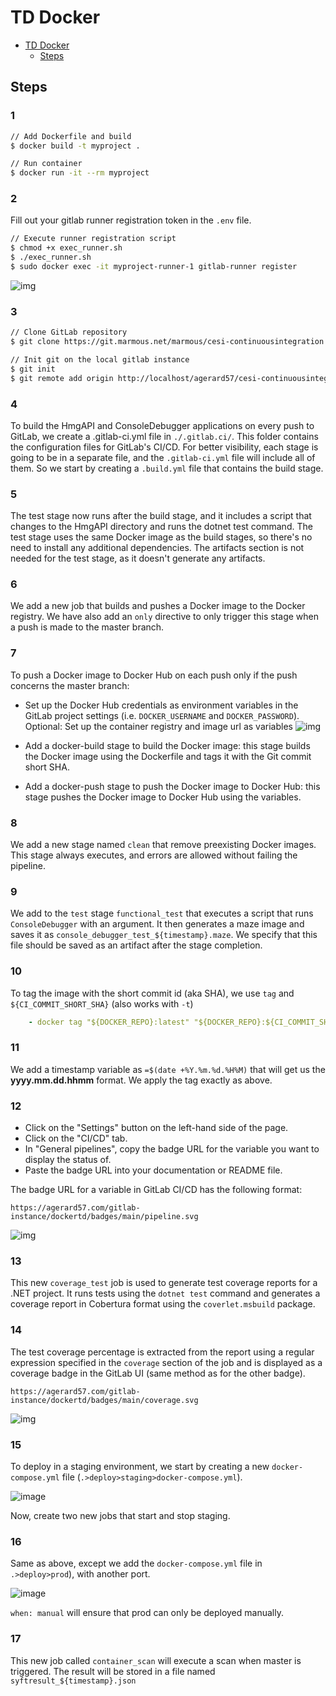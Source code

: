 # TD Docker

- [TD Docker](#td-docker)
  - [Steps](#steps)

## Steps

### 1

```bash
// Add Dockerfile and build
$ docker build -t myproject .

// Run container
$ docker run -it --rm myproject
```

### 2

Fill out your gitlab runner registration token in the `.env` file.

```bash
// Execute runner registration script
$ chmod +x exec_runner.sh
$ ./exec_runner.sh
$ sudo docker exec -it myproject-runner-1 gitlab-runner register
```

![img](https://i.ibb.co/FWR6hg6/Screenshot-from-2023-03-08-21-26-51.png)

### 3

```bash
// Clone GitLab repository
$ git clone https://git.marmous.net/marmous/cesi-continuousintegration.git

// Init git on the local gitlab instance
$ git init
$ git remote add origin http://localhost/agerard57/cesi-continuousintegration.git
```

### 4

To build the HmgAPI and ConsoleDebugger applications on every push to GitLab, we create a .gitlab-ci.yml file in `./.gitlab.ci/`. This folder contains the configuration files for GitLab's CI/CD. For better visibility, each stage is going to be in a separate file, and the `.gitlab-ci.yml` file will include all of them.
So we start by creating a `.build.yml` file that contains the build stage.

### 5

The test stage now runs after the build stage, and it includes a script that changes to the HmgAPI directory and runs the dotnet test command. The test stage uses the same Docker image as the build stages, so there's no need to install any additional dependencies. The artifacts section is not needed for the test stage, as it doesn't generate any artifacts.

### 6

We add a new job that builds and pushes a Docker image to the Docker registry. We have also add an `only` directive to only trigger this stage when a push is made to the master branch.

### 7

To push a Docker image to Docker Hub on each push only if the push concerns the master branch:

- Set up the Docker Hub credentials as environment variables in the GitLab project settings (i.e. `DOCKER_USERNAME` and `DOCKER_PASSWORD`).
  Optional: Set up the container registry and image url as variables
  ![img](https://i.ibb.co/LSngBKq/image.png)

- Add a docker-build stage to build the Docker image: this stage builds the Docker image using the Dockerfile and tags it with the Git commit short SHA.

- Add a docker-push stage to push the Docker image to Docker Hub: this stage pushes the Docker image to Docker Hub using the variables.

### 8

We add a new stage named `clean` that remove preexisting Docker images. This stage always executes, and errors are allowed without failing the pipeline.

### 9

We add to the `test` stage `functional_test` that executes a script that runs `ConsoleDebugger` with an argument. It then generates a maze image and saves it as `console_debugger_test_${timestamp}.maze`. We specify that this file should be saved as an artifact after the stage completion.

### 10

To tag the image with the short commit id (aka SHA), we use `tag` and `${CI_COMMIT_SHORT_SHA}` (also works with `-t`)

```yml
    - docker tag "${DOCKER_REPO}:latest" "${DOCKER_REPO}:${CI_COMMIT_SHORT_SHA}"
```

### 11

We add a timestamp variable as `=$(date +%Y.%m.%d.%H%M)` that will get us the **yyyy.mm.dd.hhmm** format. We apply the tag exactly as above.

### 12

- Click on the "Settings" button on the left-hand side of the page.
- Click on the "CI/CD" tab.
- In "General pipelines", copy the badge URL for the variable you want to display the status of.
- Paste the badge URL into your documentation or README file.

The badge URL for a variable in GitLab CI/CD has the following format:

`https://agerard57.com/gitlab-instance/dockertd/badges/main/pipeline.svg`

![img](https://i.ibb.co/G9BhGW9/image.png)

### 13

This new `coverage_test` job is used to generate test coverage reports for a .NET project. It runs tests using the `dotnet test` command and generates a coverage report in Cobertura format using the `coverlet.msbuild` package.

### 14

The test coverage percentage is extracted from the report using a regular expression specified in the `coverage` section of the job and is displayed as a coverage badge in the GitLab UI (same method as for the other badge).

`https://agerard57.com/gitlab-instance/dockertd/badges/main/coverage.svg`

![img](https://i.ibb.co/ScSJjnJ/image.png)

### 15

To deploy in a staging environment, we start by creating a new `docker-compose.yml` file (`.>deploy>staging>docker-compose.yml`).

![image](https://i.ibb.co/Sr6Jqxp/image.png)

Now, create two new jobs that start and stop staging.

### 16

Same as above, except we add the `docker-compose.yml` file in `.>deploy>prod`), with another port.

![image](https://i.ibb.co/jLXdgLH/image.png)

`when: manual` will ensure that prod can only be deployed manually.

### 17

This new job called `container_scan` will execute a scan when master is triggered. The result will be stored in a file named `syftresult_${timestamp}.json`
